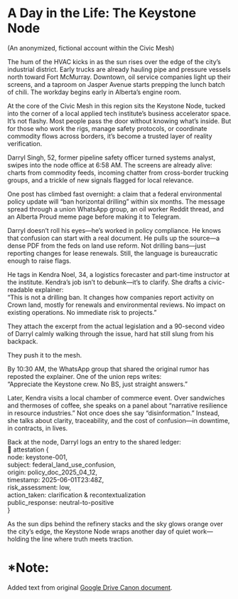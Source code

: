 # **A Day in the Life: The Keystone Node**

(An anonymized, fictional account within the Civic Mesh)

The hum of the HVAC kicks in as the sun rises over the edge of the city’s industrial district. Early trucks are already hauling pipe and pressure vessels north toward Fort McMurray. Downtown, oil service companies light up their screens, and a taproom on Jasper Avenue starts prepping the lunch batch of chili. The workday begins early in Alberta’s engine room.

At the core of the Civic Mesh in this region sits the Keystone Node, tucked into the corner of a local applied tech institute’s business accelerator space. It’s not flashy. Most people pass the door without knowing what’s inside. But for those who work the rigs, manage safety protocols, or coordinate commodity flows across borders, it’s become a trusted layer of reality verification.

Darryl Singh, 52, former pipeline safety officer turned systems analyst, swipes into the node office at 6:58 AM. The screens are already alive: charts from commodity feeds, incoming chatter from cross-border trucking groups, and a trickle of new signals flagged for local relevance.

One post has climbed fast overnight: a claim that a federal environmental policy update will “ban horizontal drilling” within six months. The message spread through a union WhatsApp group, an oil worker Reddit thread, and an Alberta Proud meme page before making it to Telegram.

Darryl doesn’t roll his eyes—he’s worked in policy compliance. He knows that confusion can start with a real document. He pulls up the source—a dense PDF from the feds on land use reform. Not drilling bans—just reporting changes for lease renewals. Still, the language is bureaucratic enough to raise flags.

He tags in Kendra Noel, 34, a logistics forecaster and part-time instructor at the institute. Kendra’s job isn’t to debunk—it’s to clarify. She drafts a civic-readable explainer:  
“This is not a drilling ban. It changes how companies report activity on Crown land, mostly for renewals and environmental reviews. No impact on existing operations. No immediate risk to projects.”

They attach the excerpt from the actual legislation and a 90-second video of Darryl calmly walking through the issue, hard hat still slung from his backpack.

They push it to the mesh.

By 10:30 AM, the WhatsApp group that shared the original rumor has reposted the explainer. One of the union reps writes:  
“Appreciate the Keystone crew. No BS, just straight answers.”

Later, Kendra visits a local chamber of commerce event. Over sandwiches and thermoses of coffee, she speaks on a panel about “narrative resilience in resource industries.” Not once does she say “disinformation.” Instead, she talks about clarity, traceability, and the cost of confusion—in downtime, in contracts, in lives.

Back at the node, Darryl logs an entry to the shared ledger:  
🧾 attestation {  
  node: keystone-001,  
  subject: federal\_land\_use\_confusion,  
  origin: policy\_doc\_2025\_04\_12,  
  timestamp: 2025-06-01T23:48Z,  
  risk\_assessment: low,  
  action\_taken: clarification & recontextualization  
  public\_response: neutral-to-positive  
}

As the sun dips behind the refinery stacks and the sky glows orange over the city’s edge, the Keystone Node wraps another day of quiet work—holding the line where truth meets traction.  

# *Note:

Added text from original [Google Drive Canon document](https://docs.google.com/document/d/1vX5YA0he840k0k-AIykE6wAzlpZjA-6N/edit?usp=sharing&ouid=102095296040271763618&rtpof=true&sd=true).
